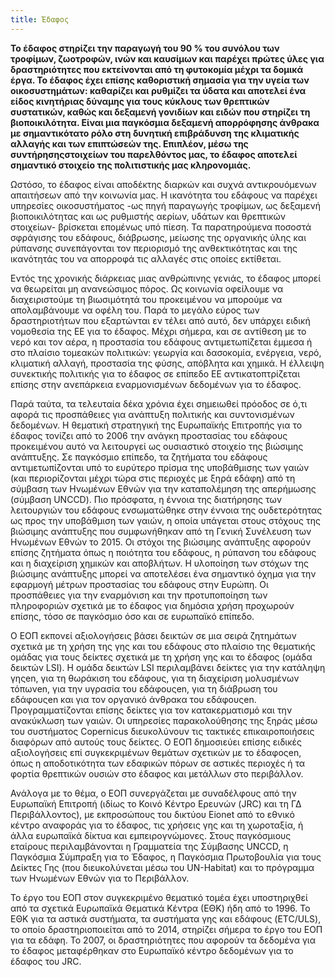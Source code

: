 ```yaml
---
title: Έδαφος
---
```


**Το έδαφος στηρίζει την παραγωγή του 90 % του συνόλου των τροφίμων, ζωοτροφών, ινών και καυσίμων και παρέχει πρώτες ύλες για δραστηριότητες που εκτείνονται από τη φυτοκομία μέχρι τα δομικά έργα. Το έδαφος έχει επίσης καθοριστική σημασία για την υγεία των οικοσυστημάτων: καθαρίζει και ρυθμίζει τα ύδατα και αποτελεί ένα είδος κινητήριας δύναμης για τους κύκλους των θρεπτικών συστατικών, καθώς και δεξαμενή γονιδίων και ειδών που στηρίζει τη βιοποικιλότητα. Είναι μια παγκόσμια δεξαμενή απορρόφησης άνθρακα με σημαντικότατο ρόλο στη δυνητική επιβράδυνση της κλιματικής αλλαγής και των επιπτώσεών της. Επιπλέον, μέσω της συντήρησηςστοιχείων του παρελθόντος μας, το έδαφος αποτελεί σημαντικό στοιχείο της πολιτιστικής μας κληρονομιάς.**

Ωστόσο, το έδαφος είναι αποδέκτης διαρκών και συχνά αντικρουόμενων απαιτήσεων από την κοινωνία μας. Η ικανότητα του εδάφους να παρέχει υπηρεσίες οικοσυστήματος -ως πηγή παραγωγής τροφίμων, ως δεξαμενή βιοποικιλότητας και ως ρυθμιστής αερίων, υδάτων και θρεπτικών στοιχείων- βρίσκεται επομένως υπό πίεση. Τα παρατηρούμενα ποσοστά σφράγισης του εδάφους, διάβρωσης, μείωσης της οργανικής ύλης και ρύπανσης συνεπάγονται τον περιορισμό της ανθεκτικότητας και της ικανότητάς του να απορροφά τις αλλαγές στις οποίες εκτίθεται.

Εντός της χρονικής διάρκειας μιας ανθρώπινης γενιάς, το έδαφος μπορεί να θεωρείται μη ανανεώσιμος πόρος. Ως κοινωνία οφείλουμε να διαχειριστούμε τη βιωσιμότητά του προκειμένου να μπορούμε να απολαμβάνουμε να οφέλη του. Παρά το μεγάλο εύρος των δραστηριοτήτων που εξαρτώνται εν τέλει από αυτό, δεν υπάρχει ειδική νομοθεσία της ΕΕ για το έδαφος. Μέχρι σήμερα, και σε αντίθεση με το νερό και τον αέρα, η προστασία του εδάφους αντιμετωπίζεται έμμεσα ή στο πλαίσιο τομεακών πολιτικών: γεωργία και δασοκομία, ενέργεια, νερό, κλιματική αλλαγή, προστασία της φύσης, απόβλητα και χημικά. Η έλλειψη συνεκτικής πολιτικής για το έδαφος σε επίπεδο ΕΕ αντικατοπτρίζεται επίσης στην ανεπάρκεια εναρμονισμένων δεδομένων για το έδαφος.

Παρά ταύτα, τα τελευταία δέκα χρόνια έχει σημειωθεί πρόοδος σε ό,τι αφορά τις προσπάθειες για ανάπτυξη πολιτικής και συντονισμένων δεδομένων. Η θεματική στρατηγική της Ευρωπαϊκής Επιτροπής για το έδαφος τονίζει από το 2006 την ανάγκη προστασίας του εδάφους προκειμένου αυτό να λειτουργεί ως ουσιαστικό στοιχείο της βιώσιμης ανάπτυξης. Σε παγκόσμιο επίπεδο, τα ζητήματα του εδάφους αντιμετωπίζονται υπό το ευρύτερο πρίσμα της υποβάθμισης των γαιών (και περιορίζονται μέχρι τώρα στις περιοχές με ξηρά εδάφη) από τη σύμβαση των Ηνωμένων Εθνών για την καταπολέμηση της απερήμωσης (σύμβαση UNCCD). Πιο πρόσφατα, η έννοια της διατήρησης των λειτουργιών του εδάφους ενσωματώθηκε στην έννοια της ουδετερότητας ως προς την υποβάθμιση των γαιών, η οποία υπάγεται στους στόχους της βιώσιμης ανάπτυξης που συμφωνήθηκαν από τη Γενική Συνέλευση των Ηνωμένων Εθνών το 2015. Οι στόχοι της βιώσιμης ανάπτυξης αφορούν επίσης ζητήματα όπως η ποιότητα του εδάφους, η ρύπανση του εδάφους και η διαχείριση χημικών και αποβλήτων. Η υλοποίηση των στόχων της βιώσιμης ανάπτυξης μπορεί να αποτελέσει ένα σημαντικό όχημα για την εφαρμογή μέτρων προστασίας του εδάφους στην Ευρώπη. Οι προσπάθειες για την εναρμόνιση και την προτυποποίηση των πληροφοριών σχετικά με το έδαφος για δημόσια χρήση προχωρούν επίσης, τόσο σε παγκόσμιο όσο και σε ευρωπαϊκό επίπεδο.

Ο ΕΟΠ εκπονεί αξιολογήσεις βάσει δεικτών σε μια σειρά ζητημάτων σχετικά με τη χρήση της γης και του εδάφους στο πλαίσιο της θεματικής ομάδας για τους δείκτες σχετικά με τη χρήση γης και το έδαφος (ομάδα δεικτών LSI). Η ομάδα δεικτών LSI περιλαμβάνει δείκτες για την κατάληψη γηςen, για τη θωράκιση του εδάφους, για τη διαχείριση μολυσμένων τόπωνen, για την υγρασία του εδάφουςen, για τη διάβρωση του εδάφουςen και για τον οργανικό άνθρακα του εδάφουςen. Προγραμματίζονται επίσης δείκτες για τον κατακερματισμό και την ανακύκλωση των γαιών. Οι υπηρεσίες παρακολούθησης της ξηράς μέσω του συστήματος Copernicus διευκολύνουν τις τακτικές επικαιροποιήσεις διαφόρων από αυτούς τους δείκτες. Ο ΕΟΠ δημοσιεύει επίσης ειδικές αξιολογήσεις επί συγκεκριμένων θεμάτων σχετικών με το έδαφοςen, όπως η αποδοτικότητα των εδαφικών πόρων σε αστικές περιοχές ή τα φορτία θρεπτικών ουσιών στο έδαφος και μετάλλων στο περιβάλλον.

Ανάλογα με το θέμα, ο ΕΟΠ συνεργάζεται με συναδέλφους από την Ευρωπαϊκή Επιτροπή (ιδίως το Κοινό Κέντρο Ερευνών (JRC) και τη ΓΔ Περιβάλλοντος), με εκπροσώπους του δικτύου Eionet από το εθνικό κέντρο αναφοράς για το έδαφος, τις χρήσεις γης και τη χωροταξία, ή άλλα ευρωπαϊκά δίκτυα και εμπειρογνώμονες. Στους παγκόσμιους εταίρους περιλαμβάνονται η Γραμματεία της Σύμβασης UNCCD, η Παγκόσμια Σύμπραξη για το Έδαφος, η Παγκόσμια Πρωτοβουλία για τους Δείκτες Γης (που διευκολύνεται μέσω του UN-Habitat) και το πρόγραμμα των Ηνωμένων Εθνών για το Περιβάλλον.

Το έργο του ΕΟΠ στον συγκεκριμένο θεματικό τομέα έχει υποστηριχθεί από τα σχετικά Ευρωπαϊκά Θεματικά Κέντρα (ΕΘΚ) ήδη από το 1996. Το ΕΘΚ για τα αστικά συστήματα, τα συστήματα γης και εδάφους (ETC/ULS), το οποίο δραστηριοποιείται από το 2014, στηρίζει σήμερα το έργο του ΕΟΠ για τα εδάφη. Το 2007, οι δραστηριότητες που αφορούν τα δεδομένα για το έδαφος μεταφέρθηκαν στο Ευρωπαϊκό κέντρο δεδομένων για το έδαφος του JRC.